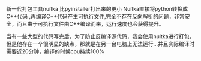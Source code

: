 新一代打包工具nuitka 比pyinstaller打出来的更小
Nuitka直接将python转换成C++代码 ,再编译C++代码产生可执行文件,完全不存在反向解析的问题，非常安全，而且由于可执行文件由C++编译而来，运行速度也会获得提升。

当有一些大型的代码写完后，为了防止反编译源代码，我会使用nuitka进行打包，但是他存在一个很明显的缺点，那就是在另一台电脑上无法运行…并且实际编译时需要近20分钟，编译的时候cpu持续100%